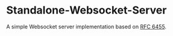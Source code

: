 # Standalone-Websocket-Server
A simple Websocket server implementation based on [RFC 6455](https://datatracker.ietf.org/doc/html/rfc6455).
